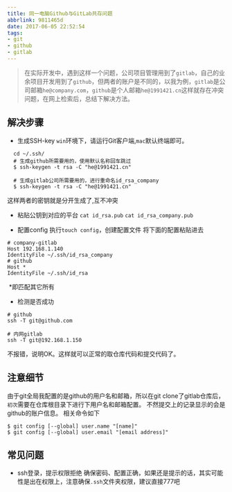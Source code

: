 ```yaml
---
title: 同一电脑Github与GitLab共存问题
abbrlink: 9811465d
date: 2017-06-05 22:52:54
tags:
- git
- github
- gitlab
---
```


> 在实际开发中，遇到这样一个问题，公司项目管理用到了`gitlab`，自己的业余项目开发用到了`github`，但两者的账户是不同的，以我为例，`gitlab`是公司邮箱`he@company.com`，`github`是个人邮箱`he@1991421.cn`这样就存在冲突问题，在网上检索后，总结下解决方法。

## 解决步骤

+ 生成SSH-key
`win`环境下，请运行Git客户端,`mac`默认终端即可。

```
  cd ~/.ssh/
  # 生成github所需要用的，使用默认名称回车跳过
  $ ssh-keygen -t rsa -C "he@1991421.cn"

  # 生成gitlab公司所需要用的，进行重命名id_rsa_company
  $ ssh-keygen -t rsa -C "he@1991421.cn"

```

这样两者的密钥就是分开生成了,互不冲突

+ 粘贴公钥到对应的平台 
`cat id_rsa.pub`
`cat id_rsa_company.pub`

+ 配置config
执行`touch config`，创建配置文件
将下面的配置粘贴进去

```
# company-gitlab
Host 192.168.1.140
IdentityFile ~/.ssh/id_rsa_company
# github
Host *
IdentityFile ~/.ssh/id_rsa
```

​    \*即匹配其它所有

+ 检测是否成功
```
# github
ssh -T git@github.com

# 内网gitlab
ssh -T git@192.168.1.150
```
不报错，说明OK。这样就可以正常的取仓库代码和提交代码了。

## 注意细节

由于git全局我配置的是github的用户名和邮箱，所以在git clone了gitlab仓库后，`初次`需要在仓库根目录下进行下用户名和邮箱配置。
不然提交上的记录显示的会是github的账户信息。
相关命令如下
```
$ git config [--global] user.name "[name]"
$ git config [--global] user.email "[email address]"

```

## 常见问题

+ ssh登录，提示权限拒绝
确保密码、配置正确，如果还是提示的话，其实可能性是出在权限上，注意确保`.ssh`文件夹权限，建议直接777吧